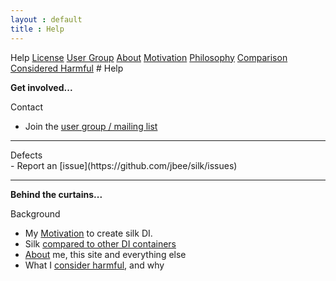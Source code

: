 ```yaml
---
layout : default
title : Help
---
```

<tour class="c-help">
Help
<a href="license.html">License</a>
<a href="https://groups.google.com/group/silk-di">User Group</a>
<a href="about.html">About</a>
<a href="motivation.html">Motivation</a>
<a href="philosophy.html">Philosophy</a>
<a href="comparison.html">Comparison</a>
<a href="harmful.html">Considered Harmful</a>
</tour>
# Help

<b class="bullet">Get involved...</b>
<div class="icon"><span class="fa fa-comments-o"></span>Contact</div>

- Join the [user group / mailing list](https://groups.google.com/group/silk-di)

----

<div class="icon"><span class="fa fa-bug"></span>Defects</div>
- Report an [issue](https://github.com/jbee/silk/issues)


----

<b class="bullet">Behind the curtains...</b>
<div class="icon"><span class="fa fa-rocket"></span>Background</div>

- My [Motivation](motivation.html) to create silk DI.
- Silk [compared to other DI containers](comparison.html)
- [About](about.html) me, this site and everything else
- What I [consider harmful](harmful.html), and why
